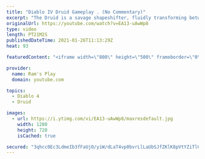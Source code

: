 ```yaml
---
title: "Diablo IV Druid Gameplay . (No Commentary)"
excerpt: "The Druid is a savage shapeshifter, fluidly transforming between the forms of a towering bear or a vicious werewolf to fight alongside the creatures of the wild."
originalUrl: https://youtube.com/watch?v=EA13-uAwWp8
type: video
length: PT21M2S
publishedDateTime: 2021-01-26T11:13:29Z
heat: 93

featuredContent: "<iframe width=\"800\" height=\"500\" frameborder=\"0\" src=\"https://www.youtube.com/embed/EA13-uAwWp8\" allow=\"accelerometer; autoplay; encrypted-media; gyroscope; picture-in-picture\" allowfullscreen></iframe>"

provider:
  name: Ram's Play
  domain: youtube.com

topics:
  - Diablo 4
  - Druid

images:
  - url: https://i.ytimg.com/vi/EA13-uAwWp8/maxresdefault.jpg
    width: 1280
    height: 720
    isCached: true

secured: "3qhcc0Ec3LdmeIb3fFaUjO/yiW/dLaT4vp0bvrLlLaUbSJfZKlK8pVtYZiTlGSWVmMRZb323dkZwnwEsORcG/d6m7GAXE2z1MvkCKrazmhVY1PWv93tB6Dd+T0iko/18bvYSReEEbc3o2+R/jQgWtdWKI4sBl8ThmUvnJ04DlnDs1ySAVs7n2XCxSHXf+xEyI2bbGljqb0krZ3mqVXIZuQymruV7xtzfDvKrglCPUUakw/V0WeiXFriohNfWxZAQhkT3gnvUGaQx0yjVL3k3i/YRLqNxJDAIagQjTq4KKHsxD7FV6yjxMHzlGUltR+lLgaO96+sR43WMFGUHEEKqQX6Q3WzVlcTqWpjWR1/I5xp4sLJCYFmyk2k7N7uC96AJ3W9bzQmxum+usrPTt5jLsVp7GuQQ5M1kXLQeP/D/kBTY3+lCkkgVMXXBASFDOHTq;InCX/xO6y11Jldk6t2zvXQ=="
---
```


